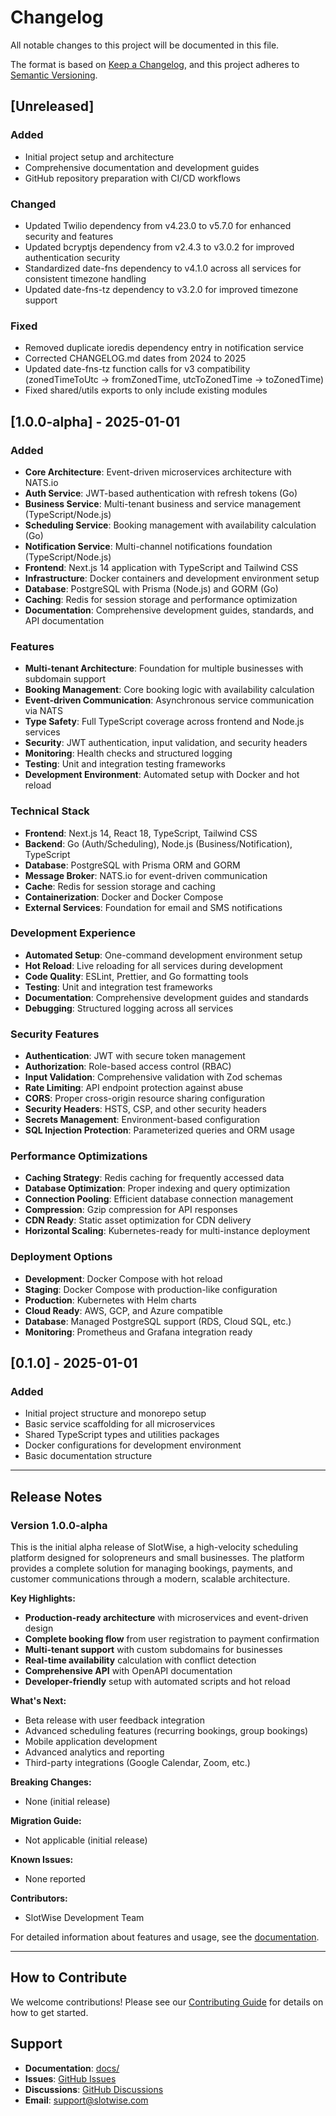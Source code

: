 # Changelog

All notable changes to this project will be documented in this file.

The format is based on [Keep a Changelog](https://keepachangelog.com/en/1.0.0/),
and this project adheres to
[Semantic Versioning](https://semver.org/spec/v2.0.0.html).

## [Unreleased]

### Added

- Initial project setup and architecture
- Comprehensive documentation and development guides
- GitHub repository preparation with CI/CD workflows

### Changed

- Updated Twilio dependency from v4.23.0 to v5.7.0 for enhanced security and
  features
- Updated bcryptjs dependency from v2.4.3 to v3.0.2 for improved authentication
  security
- Standardized date-fns dependency to v4.1.0 across all services for consistent
  timezone handling
- Updated date-fns-tz dependency to v3.2.0 for improved timezone support

### Fixed

- Removed duplicate ioredis dependency entry in notification service
- Corrected CHANGELOG.md dates from 2024 to 2025
- Updated date-fns-tz function calls for v3 compatibility (zonedTimeToUtc →
  fromZonedTime, utcToZonedTime → toZonedTime)
- Fixed shared/utils exports to only include existing modules

## [1.0.0-alpha] - 2025-01-01

### Added

- **Core Architecture**: Event-driven microservices architecture with NATS.io
- **Auth Service**: JWT-based authentication with refresh tokens (Go)
- **Business Service**: Multi-tenant business and service management
  (TypeScript/Node.js)
- **Scheduling Service**: Booking management with availability calculation (Go)
- **Notification Service**: Multi-channel notifications foundation
  (TypeScript/Node.js)
- **Frontend**: Next.js 14 application with TypeScript and Tailwind CSS
- **Infrastructure**: Docker containers and development environment setup
- **Database**: PostgreSQL with Prisma (Node.js) and GORM (Go)
- **Caching**: Redis for session storage and performance optimization
- **Documentation**: Comprehensive development guides, standards, and API
  documentation

### Features

- **Multi-tenant Architecture**: Foundation for multiple businesses with
  subdomain support
- **Booking Management**: Core booking logic with availability calculation
- **Event-driven Communication**: Asynchronous service communication via NATS
- **Type Safety**: Full TypeScript coverage across frontend and Node.js services
- **Security**: JWT authentication, input validation, and security headers
- **Monitoring**: Health checks and structured logging
- **Testing**: Unit and integration testing frameworks
- **Development Environment**: Automated setup with Docker and hot reload

### Technical Stack

- **Frontend**: Next.js 14, React 18, TypeScript, Tailwind CSS
- **Backend**: Go (Auth/Scheduling), Node.js (Business/Notification), TypeScript
- **Database**: PostgreSQL with Prisma ORM and GORM
- **Message Broker**: NATS.io for event-driven communication
- **Cache**: Redis for session storage and caching
- **Containerization**: Docker and Docker Compose
- **External Services**: Foundation for email and SMS notifications

### Development Experience

- **Automated Setup**: One-command development environment setup
- **Hot Reload**: Live reloading for all services during development
- **Code Quality**: ESLint, Prettier, and Go formatting tools
- **Testing**: Unit and integration test frameworks
- **Documentation**: Comprehensive development guides and standards
- **Debugging**: Structured logging across all services

### Security Features

- **Authentication**: JWT with secure token management
- **Authorization**: Role-based access control (RBAC)
- **Input Validation**: Comprehensive validation with Zod schemas
- **Rate Limiting**: API endpoint protection against abuse
- **CORS**: Proper cross-origin resource sharing configuration
- **Security Headers**: HSTS, CSP, and other security headers
- **Secrets Management**: Environment-based configuration
- **SQL Injection Protection**: Parameterized queries and ORM usage

### Performance Optimizations

- **Caching Strategy**: Redis caching for frequently accessed data
- **Database Optimization**: Proper indexing and query optimization
- **Connection Pooling**: Efficient database connection management
- **Compression**: Gzip compression for API responses
- **CDN Ready**: Static asset optimization for CDN delivery
- **Horizontal Scaling**: Kubernetes-ready for multi-instance deployment

### Deployment Options

- **Development**: Docker Compose with hot reload
- **Staging**: Docker Compose with production-like configuration
- **Production**: Kubernetes with Helm charts
- **Cloud Ready**: AWS, GCP, and Azure compatible
- **Database**: Managed PostgreSQL support (RDS, Cloud SQL, etc.)
- **Monitoring**: Prometheus and Grafana integration ready

## [0.1.0] - 2025-01-01

### Added

- Initial project structure and monorepo setup
- Basic service scaffolding for all microservices
- Shared TypeScript types and utilities packages
- Docker configurations for development environment
- Basic documentation structure

---

## Release Notes

### Version 1.0.0-alpha

This is the initial alpha release of SlotWise, a high-velocity scheduling
platform designed for solopreneurs and small businesses. The platform provides a
complete solution for managing bookings, payments, and customer communications
through a modern, scalable architecture.

**Key Highlights:**

- **Production-ready architecture** with microservices and event-driven design
- **Complete booking flow** from user registration to payment confirmation
- **Multi-tenant support** with custom subdomains for businesses
- **Real-time availability** calculation with conflict detection
- **Comprehensive API** with OpenAPI documentation
- **Developer-friendly** setup with automated scripts and hot reload

**What's Next:**

- Beta release with user feedback integration
- Advanced scheduling features (recurring bookings, group bookings)
- Mobile application development
- Advanced analytics and reporting
- Third-party integrations (Google Calendar, Zoom, etc.)

**Breaking Changes:**

- None (initial release)

**Migration Guide:**

- Not applicable (initial release)

**Known Issues:**

- None reported

**Contributors:**

- SlotWise Development Team

For detailed information about features and usage, see the
[documentation](docs/).

---

## How to Contribute

We welcome contributions! Please see our [Contributing Guide](CONTRIBUTING.md)
for details on how to get started.

## Support

- **Documentation**: [docs/](docs/)
- **Issues**: [GitHub Issues](https://github.com/your-org/slotwise/issues)
- **Discussions**:
  [GitHub Discussions](https://github.com/your-org/slotwise/discussions)
- **Email**: support@slotwise.com
